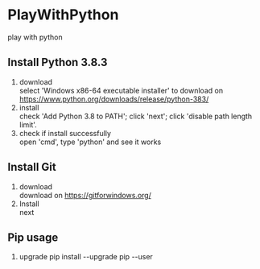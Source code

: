 # PlayWithPython
play with python

## Install Python 3.8.3
1. download  
   select 'Windows x86-64 executable installer' to download on https://www.python.org/downloads/release/python-383/
2. install  
   check 'Add Python 3.8 to PATH';
   click 'next';
   click 'disable path length limit'.
3. check if install successfully  
   open 'cmd', type 'python' and see it works

## Install Git
1. download  
   download on https://gitforwindows.org/
2. Install  
   next
   
## Pip usage
1. upgrade 
   pip install --upgrade pip --user
